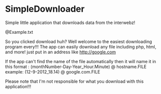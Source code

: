 SimpleDownloader
================

Simple little application that downloads data from the interwebz!


@Example.txt

So you clicked download huh?  Well welcome to the easiest downloading program every!!!
The app can easily download any file including php, html, and more!  just put in an address like  http://google.com

If the app can't find the name of the file automatically then it will name it in this format :
(monthNumber-Day-Year_Hour.Minute) @ hostname.FILE
example: (12-9-2012_18.14) @ google.com.FILE

Please note that I'm not responsible for what you download with this application!!!